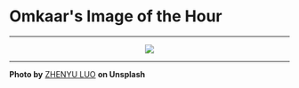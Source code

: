 # Omkaar's Image of the Hour

---

<div align="center">

<a href="https://unsplash.com/photos/city-skyline-with-bridge-lights-up-at-night-Xxc8eHJ04J8">
  <img src="https://images.unsplash.com/photo-1748625131782-c091818a8be0?crop=entropy&cs=tinysrgb&fit=max&fm=jpg&ixid=M3w3NjA2Nzh8MHwxfHJhbmRvbXx8fHx8fHx8fDE3NDk3ODM2MDB8&ixlib=rb-4.1.0&q=80&w=1080" style="max-width:100%; height:auto;">
</a>



</div>

---

**Photo by** [ZHENYU LUO](https://unsplash.com/@mrnuclear) **on Unsplash**
